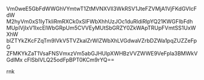 Vm0weE5GbFdWWGhVYmtwT1ZtMVNXVll3WkRSV1JteFZVMjA1VjFKdGVIcFdW
M2hyVm0xS1IyTkliRmRXCk0xSlFWbXhhUzJOc1duRldiRlpYQ21KWGFIbFdh
MUpIVjIxV1IxcElWbGRpUm5CVVEyMUtSbGRZY0ZkWApTRUpFVmtSS1UxWXhW
blZTYkZKcFZqTm9lVkV5TVZkalZrWlZWbXhLVGdwaVZrbDZWa1pqZUZZeFpG
ZFMKYkZaT1VsaFNSVmxzVm5abGJHUlpXWHBzVVZWWE9VeFpla3BMWkVGdlMx
cFlSblVLQ25odFpBPT0KCm9rYQ==

rnk